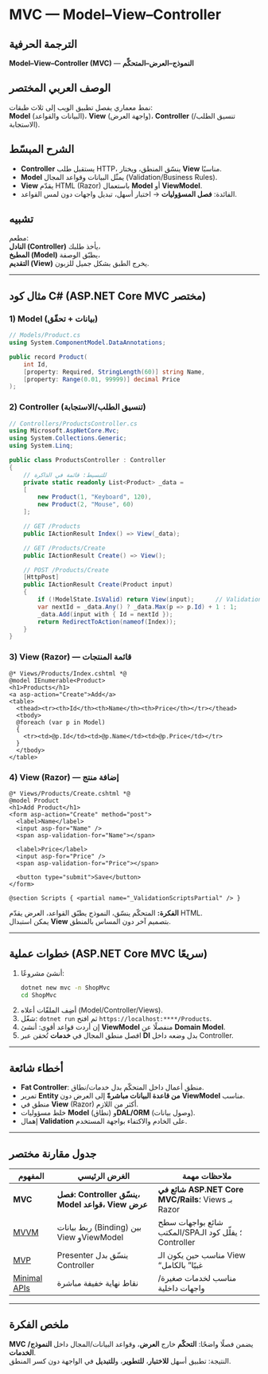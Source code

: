 # **MVC — Model–View–Controller**

## الترجمة الحرفية  
**Model–View–Controller (MVC)** — **النموذج–العرض–المتحكِّم**

## الوصف العربي المختصر  
نمط معماري يفصل تطبيق الويب إلى ثلاث طبقات:  
**Model** (البيانات والقواعد)، **View** (واجهة العرض)، **Controller** (تنسيق الطلب/الاستجابة).

## الشرح المبسّط  
- **Controller** يستقبل طلب HTTP، ينسّق المنطق، ويختار **View** مناسبًا.  
- **Model** يمثّل البيانات وقواعد المجال (Validation/Business Rules).  
- **View** يقدّم HTML (Razor) باستعمال **Model** أو **ViewModel**.  
- الفائدة: **فصل المسؤوليات** → اختبار أسهل، تبديل واجهات دون لمس القواعد.

## تشبيه  
مطعم:  
**النادل (Controller)** يأخذ طلبك،  
**المطبخ (Model)** يطبّق الوصفة،  
**التقديم (View)** يخرج الطبق بشكل جميل للزبون.

---

## مثال كود C# (ASP.NET Core MVC مختصر)

### 1) Model (بيانات + تحقّق)
```csharp
// Models/Product.cs
using System.ComponentModel.DataAnnotations;

public record Product(
    int Id,
    [property: Required, StringLength(60)] string Name,
    [property: Range(0.01, 99999)] decimal Price
);
```

### 2) Controller (تنسيق الطلب/الاستجابة)
```csharp
// Controllers/ProductsController.cs
using Microsoft.AspNetCore.Mvc;
using System.Collections.Generic;
using System.Linq;

public class ProductsController : Controller
{
    // للتبسيط: قائمة في الذاكرة
    private static readonly List<Product> _data =
    [
        new Product(1, "Keyboard", 120),
        new Product(2, "Mouse", 60)
    ];

    // GET /Products
    public IActionResult Index() => View(_data);

    // GET /Products/Create
    public IActionResult Create() => View();

    // POST /Products/Create
    [HttpPost]
    public IActionResult Create(Product input)
    {
        if (!ModelState.IsValid) return View(input);      // Validation من Model
        var nextId = _data.Any() ? _data.Max(p => p.Id) + 1 : 1;
        _data.Add(input with { Id = nextId });
        return RedirectToAction(nameof(Index));
    }
}
```

### 3) View (Razor) — قائمة المنتجات
```cshtml
@* Views/Products/Index.cshtml *@
@model IEnumerable<Product>
<h1>Products</h1>
<a asp-action="Create">Add</a>
<table>
  <thead><tr><th>Id</th><th>Name</th><th>Price</th></tr></thead>
  <tbody>
  @foreach (var p in Model)
  {
    <tr><td>@p.Id</td><td>@p.Name</td><td>@p.Price</td></tr>
  }
  </tbody>
</table>
```

### 4) View (Razor) — إضافة منتج
```cshtml
@* Views/Products/Create.cshtml *@
@model Product
<h1>Add Product</h1>
<form asp-action="Create" method="post">
  <label>Name</label>
  <input asp-for="Name" />
  <span asp-validation-for="Name"></span>

  <label>Price</label>
  <input asp-for="Price" />
  <span asp-validation-for="Price"></span>

  <button type="submit">Save</button>
</form>

@section Scripts { <partial name="_ValidationScriptsPartial" /> }
```

**الفكرة:** المتحكّم ينسّق، النموذج يطبّق القواعد، العرض يقدّم HTML.  
يمكن استبدال **View** بتصميم آخر دون المساس بالمنطق.

---

## خطوات عملية (ASP.NET Core MVC سريعًا)
1. أنشئ مشروعًا:  
   ```bash
   dotnet new mvc -n ShopMvc
   cd ShopMvc
   ```
2. أضِف الملفّات أعلاه (Model/Controller/Views).  
3. شغّل: `dotnet run` ثم افتح `https://localhost:****/Products`.  
4. إن أردت قواعد أقوى: أنشئ **ViewModel** منفصلًا عن **Domain Model**.  
5. افصل منطق المجال في **خدمات** تُحقن عبر **DI** بدل وضعه داخل Controller.

---

## أخطاء شائعة
- **Fat Controller**: منطق أعمال داخل المتحكّم بدل خدمات/نطاق.  
- تمرير **Entity من قاعدة البيانات مباشرةً** إلى العرض دون **ViewModel** مناسب.  
- منطق في **View** (Razor) أكثر من اللازم.  
- خلط مسؤوليات **Model** (نطاق) و**DAL/ORM** (وصول بيانات).  
- إهمال **Validation** على الخادم والاكتفاء بواجهة المستخدم.

---

## جدول مقارنة مختصر

| المفهوم | الغرض الرئيسي | ملاحظات مهمة |
|---|---|---|
| **MVC** | **فصل: Controller ينسّق، Model قواعد، View عرض** | **شائع في ASP.NET Core MVC/Rails**؛ Views بـ Razor |
| [MVVM](mvvm.md) | ربط بيانات (Binding) بين View وViewModel | شائع بواجهات سطح المكتب/SPA؛ يقلّل كود الـ Controller |
| [MVP](mvp.md) | Presenter ينسّق بدل Controller | مناسب حين يكون الـ View “غبيًا” بالكامل |
| [Minimal APIs](minimal-apis.md) | نقاط نهاية خفيفة مباشرة | مناسب لخدمات صغيرة/واجهات داخلية |

---

## ملخص الفكرة  
**MVC** يضمن فصلًا واضحًا: **التحكّم** خارج **العرض**، وقواعد البيانات/المجال داخل **النموذج/الخدمات**.  
النتيجة: تطبيق أسهل **للاختبار**، **للتطوير**، و**للتبديل** في الواجهة دون كسر المنطق.
